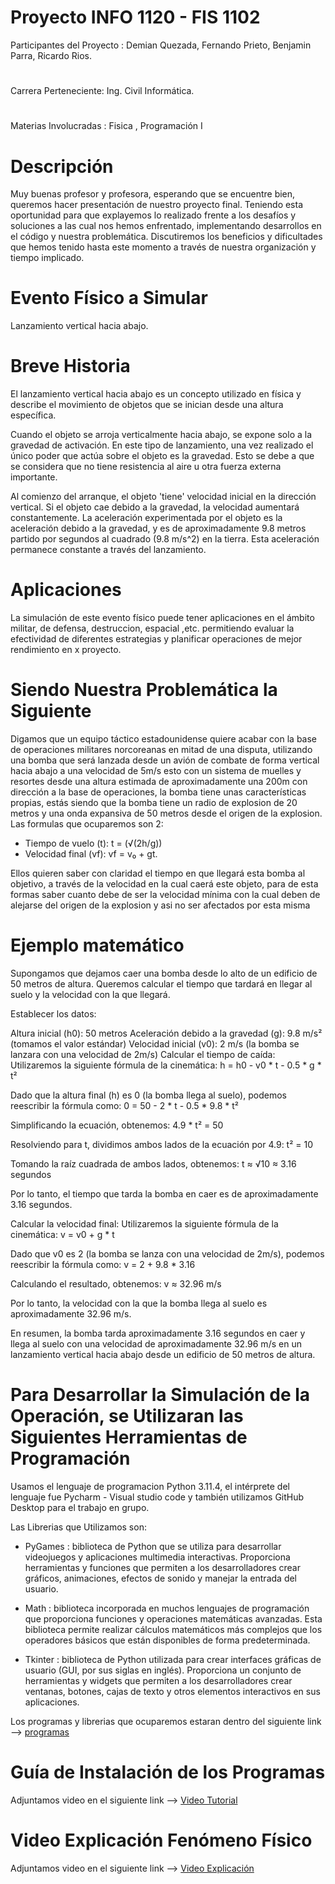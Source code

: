 # Proyecto INFO 1120 - FIS 1102
Participantes del Proyecto : Demian Quezada, Fernando Prieto, Benjamin Parra, Ricardo Rios. 
#
Carrera Perteneciente: Ing. Civil Informática.        
#
Materias Involucradas : Fisica , Programación I 

# Descripción 
Muy buenas profesor y profesora, esperando que se encuentre bien, queremos hacer presentación de nuestro proyecto final.
Teniendo esta oportunidad para que explayemos lo realizado frente a los desafíos y soluciones a las cual nos hemos enfrentado, implementando desarrollos en el código y nuestra problemática.
Discutiremos los beneficios y dificultades que hemos tenido hasta este momento a través de nuestra organización y tiempo implicado. 

# Evento Físico a Simular 
Lanzamiento vertical hacia abajo. 

# Breve Historia
El lanzamiento vertical hacia abajo es un concepto utilizado en física y describe el movimiento de objetos que se inician desde una altura específica.

Cuando el objeto se arroja verticalmente hacia abajo, se expone solo a la gravedad de activación. En este tipo de lanzamiento, una vez realizado el único poder que actúa sobre el objeto es la gravedad. Esto se debe a que se considera que no tiene resistencia al aire u otra fuerza externa importante.

Al comienzo del arranque, el objeto 'tiene' velocidad inicial en la dirección vertical. Si el objeto cae debido a la gravedad, la velocidad aumentará constantemente. La aceleración experimentada por el objeto es la aceleración debido a la gravedad, y es de aproximadamente 9.8 metros partido por segundos al cuadrado (9.8 m/s^2) en la tierra. Esta aceleración permanece constante a través del lanzamiento.


# Aplicaciones
La simulación de este evento físico puede tener aplicaciones en el ámbito militar, de defensa, destruccion, espacial ,etc. permitiendo evaluar la efectividad de diferentes estrategias y planificar operaciones de mejor rendimiento en x proyecto.


# Siendo Nuestra Problemática la Siguiente

Digamos que un equipo táctico estadounidense quiere acabar con la base de operaciones militares norcoreanas en mitad de una disputa, utilizando una bomba que será lanzada desde un avión de combate de forma vertical hacia abajo a una velocidad de 5m/s esto con un sistema de muelles y resortes desde una altura estimada de aproximadamente una 200m con dirección a la base de operaciones, la bomba tiene unas características propias, estás siendo que la bomba tiene un radio de explosion de 20 metros y una onda expansiva de 50 metros desde el origen de la explosion.
Las formulas que ocuparemos son 2: 
+ Tiempo de vuelo (t): t = (√(2h/g))
+ Velocidad final (vf): vf = v₀ + gt.

Ellos quieren saber con claridad el tiempo en que llegará esta bomba al objetivo, a través de la velocidad en la cual caerá este objeto, para de esta formas saber cuanto debe de ser la velocidad mínima con la cual deben de alejarse del origen de la explosion y asi no ser afectados por esta misma

# Ejemplo matemático

Supongamos que dejamos caer una bomba desde lo alto de un edificio de 50 metros de altura. Queremos calcular el tiempo que tardará en llegar al suelo y la velocidad con la que llegará.

Establecer los datos:

Altura inicial (h0): 50 metros
Aceleración debido a la gravedad (g): 9.8 m/s² (tomamos el valor estándar)
Velocidad inicial (v0): 2 m/s (la bomba se lanzara con una velocidad de 2m/s)
Calcular el tiempo de caída:
Utilizaremos la siguiente fórmula de la cinemática:
h = h0 - v0 * t - 0.5 * g * t²

Dado que la altura final (h) es 0 (la bomba llega al suelo), podemos reescribir la fórmula como:
0 = 50 - 2 * t - 0.5 * 9.8 * t²

Simplificando la ecuación, obtenemos:
4.9 * t² = 50

Resolviendo para t, dividimos ambos lados de la ecuación por 4.9:
t² = 10

Tomando la raíz cuadrada de ambos lados, obtenemos:
t ≈ √10 ≈ 3.16 segundos

Por lo tanto, el tiempo que tarda la bomba en caer es de aproximadamente 3.16 segundos.

Calcular la velocidad final:
Utilizaremos la siguiente fórmula de la cinemática:
v = v0 + g * t

Dado que v0 es 2 (la bomba se lanza con una velocidad de 2m/s), podemos reescribir la fórmula como:
v = 2 + 9.8 * 3.16

Calculando el resultado, obtenemos:
v ≈ 32.96 m/s

Por lo tanto, la velocidad con la que la bomba llega al suelo es aproximadamente 32.96 m/s.

En resumen, la bomba tarda aproximadamente 3.16 segundos en caer y llega al suelo con una velocidad de aproximadamente 32.96 m/s en un lanzamiento vertical hacia abajo desde un edificio de 50 metros de altura.

# Para Desarrollar la Simulación de la Operación, se Utilizaran las Siguientes Herramientas de Programación
Usamos el lenguaje de programacion Python 3.11.4, el intérprete del lenguaje fue Pycharm - Visual studio code y también utilizamos GitHub Desktop para el trabajo en grupo.

Las Librerias que Utilizamos son: 

+ PyGames : biblioteca de Python que se utiliza para desarrollar videojuegos y aplicaciones multimedia interactivas. Proporciona herramientas y funciones que permiten a los desarrolladores crear gráficos, animaciones, efectos de sonido y manejar la entrada del usuario.

+ Math : biblioteca incorporada en muchos lenguajes de programación que proporciona funciones y operaciones matemáticas avanzadas. Esta biblioteca permite realizar cálculos matemáticos más complejos que los operadores básicos que están disponibles de forma predeterminada. 

+ Tkinter : biblioteca de Python utilizada para crear interfaces gráficas de usuario (GUI, por sus siglas en inglés). Proporciona un conjunto de herramientas y widgets que permiten a los desarrolladores crear ventanas, botones, cajas de texto y otros elementos interactivos en sus aplicaciones.

Los programas y librerias que ocuparemos estaran dentro del siguiente link --> [programas](https://drive.google.com/drive/folders/1mwAAq_y6OmhLmySDE-CxzDlTXKNUx4OL?usp=sharing)

# Guía de Instalación de los Programas
Adjuntamos video en el siguiente link --> [Video Tutorial](https://youtu.be/GjodcyVgZAs)
# Video Explicación Fenómeno Físico
Adjuntamos video en el siguiente link --> [Video Explicación](https://youtu.be/IEs_uttm9g8)
